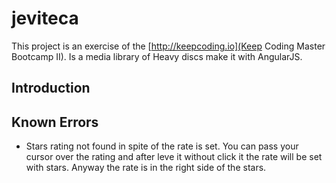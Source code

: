 # jeviteca

This project is an exercise of the [http://keepcoding.io](Keep Coding Master Bootcamp II).
Is a media library of Heavy discs make it with AngularJS.

## Introduction

## Known Errors

* Stars rating not found in spite of the rate is set. You can pass your cursor over the rating and after leve it without
click it the rate will be set with stars. Anyway the rate is in the right side of the stars.
